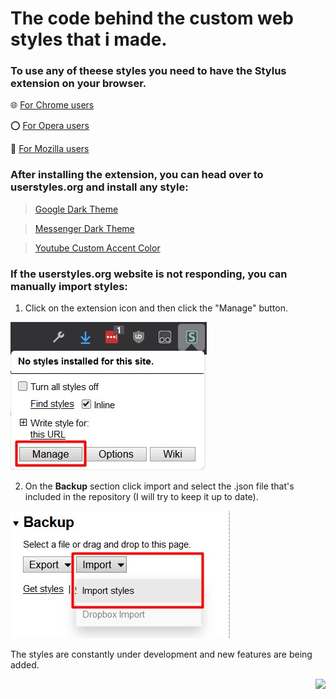 # The code behind the custom web styles that i made.

### To use any of theese styles you need to have the Stylus extension on your browser.

:globe_with_meridians: [For Chrome users](https://chrome.google.com/webstore/detail/stylus/clngdbkpkpeebahjckkjfobafhncgmne?hl=en)

:o: [For Opera users](https://addons.opera.com/en/extensions/details/stylus/)

:fox_face: [For Mozilla users](https://addons.mozilla.org/en-US/firefox/addon/styl-us/)

### After installing the extension, you can head over to userstyles.org and install any style:

> [Google Dark Theme](https://userstyles.org/styles/187044/google-dark-theme-with-accent-color)

> [Messenger Dark Theme](https://userstyles.org/styles/190529/messenger-dark-theme-for-web)

> [Youtube Custom Accent Color](https://userstyles.org/styles/187051/youtube-custom-accent-color)

### If the userstyles.org website is not responding, you can manually import styles:

1) Click on the extension icon and then click the "Manage" button.

![1](https://github.com/adreaskar/images/blob/master/manual1.jpg?raw=true)

2) On the **Backup** section click import and select the .json file that's included in the repository (I will try to keep it up to date).

![1](https://github.com/adreaskar/images/blob/master/manual2.jpg?raw=true)

The styles are constantly under development and new features are being added.

<img align="right" src="https://img.shields.io/github/repo-size/adreaskar/Custom-browser-CSS-scripts?color=%23ff7429&style=for-the-badge">
